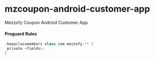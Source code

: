 # mzcoupon-android-customer-app
Mezzofy Coupon Android Customer App

#### Proguard Rules

```groovy
-keepclassmembers class com.mezzofy.** {
 private <fields>;
}
```